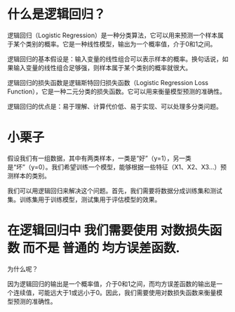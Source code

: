 # 什么是逻辑回归？

逻辑回归（Logistic Regression）是一种分类算法，它可以用来预测一个样本属于某个类别的概率。它是一种线性模型，输出为一个概率值，介于0和1之间。 

逻辑回归的基本假设是：输入变量的线性组合可以表示样本的概率。换句话说，如果输入变量的线性组合足够强，则样本属于某个类别的概率就很大。

逻辑回归的损失函数是逻辑斯特回归损失函数（Logistic Regression Loss Function），它是一种二元分类的损失函数。它可以用来衡量模型预测的准确性。

逻辑回归的优点是：易于理解、计算代价低、易于实现、可以处理多分类问题。

# 小栗子

假设我们有一组数据，其中有两类样本，一类是“好”（y=1），另一类是“坏”（y=0）。我们希望训练一个模型，能够根据一些特征（X1、X2、X3...）预测样本的类别。

我们可以用逻辑回归来解决这个问题。首先，我们需要将数据分成训练集和测试集。训练集用于训练模型，测试集用于评估模型的效果。

# 在逻辑回归中 我们需要使用 对数损失函数 而不是 普通的 均方误差函数.
为什么呢？

因为逻辑回归的输出是一个概率值，介于0和1之间，而均方误差函数的输出是一个连续值，可能远大于1或远小于0。因此，我们需要使用对数损失函数来衡量模型预测的准确性。

